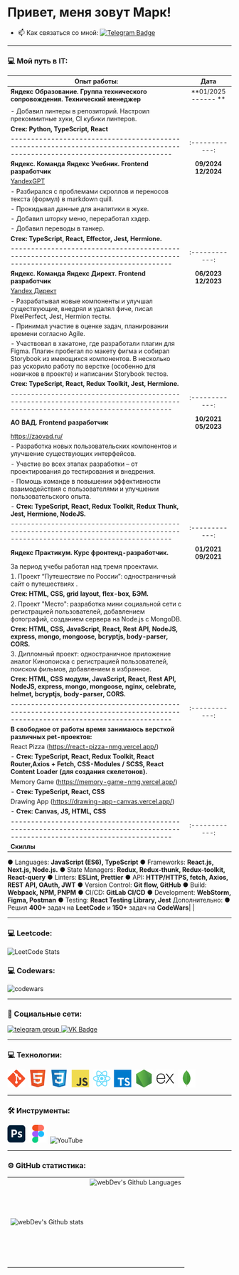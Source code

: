 
# Привет, меня зовут Марк!

- 📫 Как связаться со мной: [![Telegram Badge](https://img.shields.io/badge/-Mark_Nmg_Novikov-blue?style=flat&logo=Telegram&logoColor=white)](https://t.me/Mark_Nmg_Novikov)
<!-- -  [![Yandex Badge](https://img.shields.io/badge/-Yandex-red?style=flat&logo=Gmail&logoColor=white)](mailto:nomoregods@yandex.ru) -->


---
### 💻 Мой путь в IT:

| Опыт работы:                                                    | Дата              |
| ----------------------------------------------------------------------------------------------------------------------------| :------------: |
|**Яндекс Образование. Группа технического сопровождения. Технический менеджер**                                | **01/2025   ------ ** |
|                                       |                |
| - Добавил линтеры в репозиторий. Настроил прекоммитные хуки, CI кубики линтеров.                        |                   |
| **Стек: Python, TypeScript, React**|                   |
| ----------------------------------------------------------------------------------------------------------------------------| :------------: |
|**Яндекс. Команда Яндекс Учебник. Frontend разработчик**                                | **09/2024   12/2024** |
| [YandexGPT](https://education.yandex.ru/tutor/go)                                      |                |
| - Разбирался с проблемами скроллов и переносов текста (формул) в markdown quill.                        |                   |
| - Прокидывал данные для аналитики в жуке. |                   |
| - Добавил шторку меню, переработал хэдер. |                   |
| - Добавил переводы в танкер. |                   |
| **Стек: TypeScript, React, Effector, Jest, Hermione.**|                   |
| ----------------------------------------------------------------------------------------------------------------------------| :------------: |
|**Яндекс. Команда Яндекс Директ. Frontend разработчик**                                | **06/2023   12/2023** |
| [Yandex Директ](https://direct.yandex.ru/)                                       |                |
| - Разрабатывал новые компоненты и улучшал существующие, внедрял и удалял фиче, писал PixelPerfect, Jest, Hermion тесты.                        |                   |
| - Принимал участие в оценке задач, планировании времени согласно Agile. |                   |
| - Участвовал в хакатоне, где разработали плагин для Figma. Плагин пробегал по макету фигма и собирал Storybook из имеющихся компонентов. В несколько раз ускорило работу по верстке (особенно для новичков в проекте) и написании Storybook тестов. |                   |
| **Стек: TypeScript, React, Redux Toolkit, Jest, Hermione.**|                   |
| ----------------------------------------------------------------------------------------------------------------------------| :------------: |
| **АО ВАД. Frontend разработчик**                            | **10/2021   05/2023** |
| https://zaovad.ru/                                              |                   |
| - Разработка новых пользовательских компонентов и улучшение существующих интерфейсов.                         |                   |
| - Участие во всех этапах разработки – от проектирования до тестирования и внедрения.              |                   |
| - Помощь команде в повышении эффективности взаимодействия с пользователями и улучшении пользовательского опыта.              |                   |
| - **Стек: TypeScript, React, Redux Toolkit, Redux Thunk, Jest, Hermione, NodeJS.**           |                   |
| ----------------------------------------------------------------------------------------------------------------------------| :------------: |
| **Яндекс Практикум. Курс фронтенд-разработчик.**                | **01/2021   09/2021** |
| За период учебы работал над тремя проектами.                    |                   |
| 1. Проект “Путешествие по России”: одностраничный сайт о путешествиях . |                   |
| **Стек: HTML, CSS, grid layout, flex-box, БЭМ.**               |                   |
| 2. Проект "Место": разработка мини социальной сети с регистрацией пользователей, добавлением фотографий, созданием сервера на Node.js с MongoDB.  |                   |
| **Стек: HTML, CSS, JavaScript, React, Rest API, NodeJS, express, mongo, mongoose, bcryptjs, body-parser, CORS.**  |                   | 
| 3. Дипломный проект: одностраничное приложение аналог Кинопоиска с регистрацией пользователей, поиском фильмов, добавлением в избранное.
|**Стек: HTML, CSS модули, JavaScript, React, Rest API, NodeJS, express, mongo, mongoose, nginx, celebrate, helmet, bcryptjs, body-parser, CORS.** |                   |
| ----------------------------------------------------------------------------------------------------------------------------| :------------: |
| **В свободное от работы время занимаюсь версткой различных pet-проектов:**|                   |
| React Pizza (https://react-pizza-nmg.vercel.app/)  
| - **Стек: TypeScript, React, Redux Toolkit, React Router,Axios + Fetch, CSS-Modules / SCSS, React Content Loader (для создания скелетонов).**           |                   |  
| Memory Game (https://memory-game-nmg.vercel.app/)
| - **Стек: TypeScript, React, CSS**           |                   |  
| Drawing App (https://drawing-app-canvas.vercel.app/)
| - **Стек: Canvas, JS, HTML, CSS**           |                   |  
| ----------------------------------------------------------------------------------------------------------------------------| :------------: |
| **Скиллы**
● Languages: **JavaScript (ES6), TypeScript**
● Frameworks: **React.js, Next.js, Node.js.**
● State Managers: **Redux, Redux-thunk, Redux-toolkit, React-query**
● Linters: **ESLint, Prettier**
● API: **HTTP/HTTPS, fetch, Axios, REST API, OAuth, JWT**
● Version Control: **Git flow, GitHub**
● Build: **Webpack, NPM, PNPM**
● CI/CD: **GitLab CI/CD**
● Development: **WebStorm, Figma, Postman**
● Testing: **React Testing Library, Jest**
Дополнительно:
● Решил **400+** задач на **LeetCode** и **150+** задач на **CodeWars**|                   |


---

### 💻 Leetcode:
![LeetCode Stats](https://leetcard.jacoblin.cool/Nomoregods?theme=dark&font=Rasa)

### 💻 Codewars:
![codewars](https://www.codewars.com/users/NoMoreGods/badges/large)

---

### 🤝 Социальные сети:

  <div id="badges">
<!--     <a href="https://www.linkedin.com/in/%D0%B0%D0%BB%D0%B5%D0%BA%D1%81%D0%B5%D0%B9-%D1%84%D0%B8%D0%BB%D0%B8%D0%BC%D0%BE%D0%BD%D0%BE%D0%B2-2a0b07257/" target="_blank">
      <img src="https://cdn-icons-png.flaticon.com/512/2504/2504799.png" width="40" height="40" alt="linkedin" />
    </a> -->
    <a href="" target="_blank">
      <img src="https://cdn-icons-png.flaticon.com/512/2111/2111646.png" width="40" height="40" alt="telegram group" />
    </a>
    <a href="https://vk.com/id9698079" target="_blank">
      <img src="https://cdn-icons-png.flaticon.com/512/145/145813.png" width="40" height="40" alt="VK Badge"/>
    </a>
<!--     <a href="" target="_blank">
      <img src="https://upload.wikimedia.org/wikipedia/commons/thumb/a/ab/Yandex_Zen_logo_icon.svg/1024px-Yandex_Zen_logo_icon.svg.png" width="40" height="40" alt="Zen Badge"/>
    </a> -->
  </div>

---

### 💻 Технологии:

<div>
  <img src="https://github.com/devicons/devicon/blob/master/icons/git/git-original.svg" title="git" alt="git" width="40" height="40"/>&nbsp
  <img src="https://github.com/devicons/devicon/blob/master/icons/html5/html5-original.svg" title="html5" alt="html5" width="40" height="40"/>&nbsp
  <img src="https://github.com/devicons/devicon/blob/master/icons/css3/css3-original.svg" title="css" alt="css" width="40" height="40"/>&nbsp
  <img src="https://github.com/devicons/devicon/blob/master/icons/javascript/javascript-original.svg" title="javascript" alt="javascript" width="40" height="40"/>&nbsp
  <img src="https://github.com/devicons/devicon/blob/master/icons/react/react-original.svg" title="reactjs" alt="reactjs" width="40" height="40"/>&nbsp
   <img src="https://github.com/devicons/devicon/blob/master/icons/typescript/typescript-original.svg" title="typescript" alt="typescript" width="40" height="40"/>&nbsp
  <img src="https://github.com/devicons/devicon/blob/master/icons/nodejs/nodejs-original.svg" title="nodejs" alt="nodejs" width="40" height="40"/>&nbsp
  <img src="https://github.com/devicons/devicon/blob/master/icons/express/express-original.svg" title="express" alt="express" width="40" height="40"/>&nbsp
  <img src="https://github.com/devicons/devicon/blob/master/icons/mongodb/mongodb-original.svg" title="mongodb" alt="mongodb" width="40" height="40"/>&nbsp
<!--   <img src="https://github.com/devicons/devicon/blob/master/icons/c/c-plain.svg" title="C" alt="C" width="40" height="40"/>&nbsp; -->
</div>

---

### 🛠 Инструменты:

<div>
<!--   <img src="https://upload.wikimedia.org/wikipedia/commons/9/90/DaVinci_Resolve_17_logo.svg" title="DaVinci Resolve" alt="DaVinci Resolve" width="40" height="40"/>&nbsp; -->
  <img src="https://github.com/devicons/devicon/blob/master/icons/photoshop/photoshop-plain.svg" title="photoshop" alt="photoshop" width="40" height="40"/>&nbsp;
<!--   <img src="https://github.com/devicons/devicon/blob/master/icons/canva/canva-original.svg" title="canva" alt="canva" width="40" height="40"/>&nbsp; -->
  <img src="https://github.com/devicons/devicon/blob/master/icons/figma/figma-original.svg" title="figma" alt="figma" width="40" height="40"/>&nbsp;
  <img src="https://upload.wikimedia.org/wikipedia/commons/9/9e/YouTube_Logo_%282013-2017%29.svg" title="YouTube" alt="YouTube" width="40" height="40"/>&nbsp;
<!--   <img src="https://github.com/devicons/devicon/blob/master/icons/raspberrypi/raspberrypi-original.svg" title="raspberrypi" alt="raspberrypi" width="40" height="40"/>&nbsp; -->
</div>

---


### ⚙️ GitHub статистика:

<table>
  <tr>
    <td>
      <img align="left" src="http://github-readme-streak-stats.herokuapp.com?user=NoMoreGods&theme=dark&background=000000" alt="webDev's Github stats" />
    </td>
    <td>
      <img height="195px" align="right" alt="webDev's Github Languages" src="https://github-readme-stats-sigma-five.vercel.app/api/top-langs/?username=NoMoreGods&layout=compact&theme=vision-friendly-dark" />
    </td>
  </tr>
</table>
